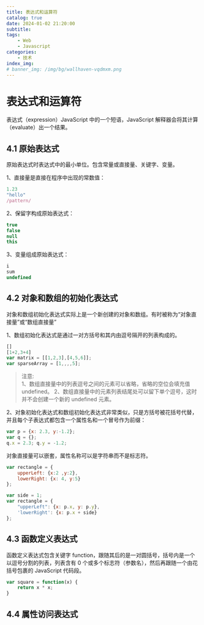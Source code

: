 ```yaml
---
title: 表达式和运算符
catalog: true
date: 2024-01-02 21:20:00
subtitle:
tags:
    - Web
    - Javascript
categories:
    - 技术
index_img: 
# banner_img: /img/bg/wallhaven-vqdmxm.png
---
```


# 表达式和运算符

表达式（expression）JavaScript 中的一个短语，JavaScript 解释器会将其计算（evaluate）出一个结果。

## 4.1 原始表达式

原始表达式时表达式中的最小单位。包含常量或直接量、关键字、变量。

1、直接量是直接在程序中出现的常数值：
```javascript
1.23
"hello"
/pattern/
```

2、保留字构成原始表达式：
```js
true
false
null
this
```

3、变量组成原始表达式：
```js
i
sum
undefined
```

## 4.2 对象和数组的初始化表达式

对象和数组初始化表达式实际上是一个新创建的对象和数组。有时被称为“对象直接量”或“数组直接量”

1、数组初始化表达式是通过一对方括号和其内由逗号隔开的列表构成的。
```js
[]
[1+2,3+4]
var matrix = [[1,2,3],[4,5,6]];
var sparseArray = [1,,,,5];
```
> 注意:  
> 1、数组直接量中的列表逗号之间的元素可以省略，省略的空位会填充值 undefined。
> 2、数组直接量中的元素列表结尾处可以留下单个逗号，这时并不会创建一个新的 undefined 元素。

2、对象初始化表达式和数组初始化表达式非常类似，只是方括号被花括号代替，并且每个子表达式都包含一个属性名和一个冒号作为前缀：
```js
var p = {x: 2.3, y:-1.2};
var q = {};
q.x = 2.3; q.y = -1.2;
```

对象直接量可以嵌套，属性名称可以是字符串而不是标志符。
```js
var rectangle = {
    upperLeft: {x:2 ,y:2},
    lowerRight: {x: 4, y:5}
};

var side = 1;
var rectangle = {
    "upperLeft": {x: p.x, y: p.y},
    'lowerRight': {x: p.x + side}
};
```

## 4.3 函数定义表达式

函数定义表达式包含关键字 function，跟随其后的是一对圆括号，括号内是一个以逗号分割的列表，列表含有 0 个或多个标志符（参数名），然后再跟随一个由花括号包裹的 JavaScript 代码段。
```js
var square = function(x) {
    return x * x;
}
```

## 4.4 属性访问表达式